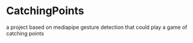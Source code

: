 # CatchingPoints
a project based on mediapipe gesture detection that could play a game of catching points
